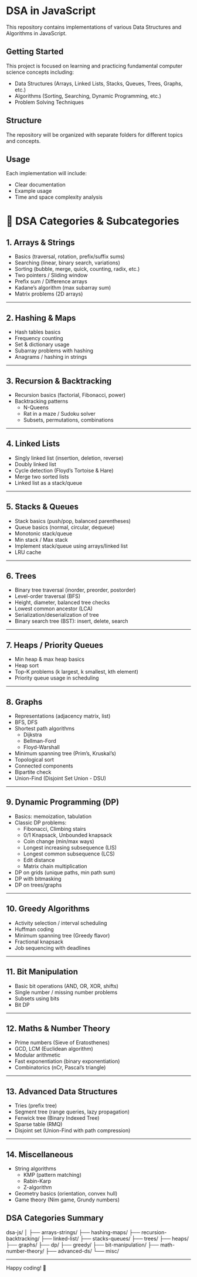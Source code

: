 # DSA in JavaScript

This repository contains implementations of various Data Structures and Algorithms in JavaScript.

## Getting Started

This project is focused on learning and practicing fundamental computer science concepts including:

- Data Structures (Arrays, Linked Lists, Stacks, Queues, Trees, Graphs, etc.)
- Algorithms (Sorting, Searching, Dynamic Programming, etc.)
- Problem Solving Techniques

## Structure

The repository will be organized with separate folders for different topics and concepts.

## Usage

Each implementation will include:

- Clear documentation
- Example usage
- Time and space complexity analysis

# 📂 DSA Categories & Subcategories

## 1. Arrays & Strings

- Basics (traversal, rotation, prefix/suffix sums)
- Searching (linear, binary search, variations)
- Sorting (bubble, merge, quick, counting, radix, etc.)
- Two pointers / Sliding window
- Prefix sum / Difference arrays
- Kadane’s algorithm (max subarray sum)
- Matrix problems (2D arrays)

---

## 2. Hashing & Maps

- Hash tables basics
- Frequency counting
- Set & dictionary usage
- Subarray problems with hashing
- Anagrams / hashing in strings

---

## 3. Recursion & Backtracking

- Recursion basics (factorial, Fibonacci, power)
- Backtracking patterns
  - N-Queens
  - Rat in a maze / Sudoku solver
  - Subsets, permutations, combinations

---

## 4. Linked Lists

- Singly linked list (insertion, deletion, reverse)
- Doubly linked list
- Cycle detection (Floyd’s Tortoise & Hare)
- Merge two sorted lists
- Linked list as a stack/queue

---

## 5. Stacks & Queues

- Stack basics (push/pop, balanced parentheses)
- Queue basics (normal, circular, dequeue)
- Monotonic stack/queue
- Min stack / Max stack
- Implement stack/queue using arrays/linked list
- LRU cache

---

## 6. Trees

- Binary tree traversal (inorder, preorder, postorder)
- Level-order traversal (BFS)
- Height, diameter, balanced tree checks
- Lowest common ancestor (LCA)
- Serialization/deserialization of tree
- Binary search tree (BST): insert, delete, search

---

## 7. Heaps / Priority Queues

- Min heap & max heap basics
- Heap sort
- Top-K problems (k largest, k smallest, kth element)
- Priority queue usage in scheduling

---

## 8. Graphs

- Representations (adjacency matrix, list)
- BFS, DFS
- Shortest path algorithms
  - Dijkstra
  - Bellman-Ford
  - Floyd-Warshall
- Minimum spanning tree (Prim’s, Kruskal’s)
- Topological sort
- Connected components
- Bipartite check
- Union-Find (Disjoint Set Union - DSU)

---

## 9. Dynamic Programming (DP)

- Basics: memoization, tabulation
- Classic DP problems:
  - Fibonacci, Climbing stairs
  - 0/1 Knapsack, Unbounded knapsack
  - Coin change (min/max ways)
  - Longest increasing subsequence (LIS)
  - Longest common subsequence (LCS)
  - Edit distance
  - Matrix chain multiplication
- DP on grids (unique paths, min path sum)
- DP with bitmasking
- DP on trees/graphs

---

## 10. Greedy Algorithms

- Activity selection / interval scheduling
- Huffman coding
- Minimum spanning tree (Greedy flavor)
- Fractional knapsack
- Job sequencing with deadlines

---

## 11. Bit Manipulation

- Basic bit operations (AND, OR, XOR, shifts)
- Single number / missing number problems
- Subsets using bits
- Bit DP

---

## 12. Maths & Number Theory

- Prime numbers (Sieve of Eratosthenes)
- GCD, LCM (Euclidean algorithm)
- Modular arithmetic
- Fast exponentiation (binary exponentiation)
- Combinatorics (nCr, Pascal’s triangle)

---

## 13. Advanced Data Structures

- Tries (prefix tree)
- Segment tree (range queries, lazy propagation)
- Fenwick tree (Binary Indexed Tree)
- Sparse table (RMQ)
- Disjoint set (Union-Find with path compression)

---

## 14. Miscellaneous

- String algorithms
  - KMP (pattern matching)
  - Rabin-Karp
  - Z-algorithm
- Geometry basics (orientation, convex hull)
- Game theory (Nim game, Grundy numbers)

## DSA Categories Summary

dsa-js/
│
├── arrays-strings/
├── hashing-maps/
├── recursion-backtracking/
├── linked-list/
├── stacks-queues/
├── trees/
├── heaps/
├── graphs/
├── dp/
├── greedy/
├── bit-manipulation/
├── math-number-theory/
├── advanced-ds/
└── misc/

---

Happy coding! 🚀
